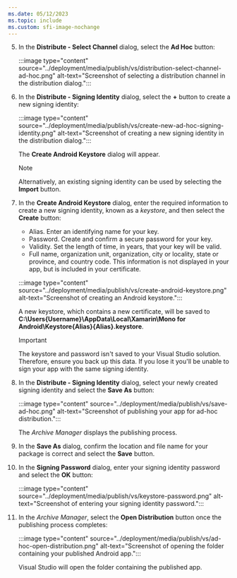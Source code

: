```yaml
---
ms.date: 05/12/2023
ms.topic: include
ms.custom: sfi-image-nochange
---
```


<!-- markdownlint-disable MD029 -->
5. In the **Distribute - Select Channel** dialog, select the **Ad Hoc** button:

    :::image type="content" source="../deployment/media/publish/vs/distribution-select-channel-ad-hoc.png" alt-text="Screenshot of selecting a distribution channel in the distribution dialog.":::
    <!-- markdownlint-enable MD029 -->

1. In the **Distribute - Signing Identity** dialog, select the **+** button to create a new signing identity:

    :::image type="content" source="../deployment/media/publish/vs/create-new-ad-hoc-signing-identity.png" alt-text="Screenshot of creating a new signing identity in the distribution dialog.":::

    The **Create Android Keystore** dialog will appear.

    > [!NOTE]
    > Alternatively, an existing signing identity can be used by selecting the **Import** button.

1. In the **Create Android Keystore** dialog, enter the required information to create a new signing identity, known as a *keystore*, and then select the **Create** button:

    - Alias. Enter an identifying name for your key.
    - Password. Create and confirm a secure password for your key.
    - Validity. Set the length of time, in years, that your key will be valid.
    - Full name, organization unit, organization, city or locality, state or province, and country code. This information is not displayed in your app, but is included in your certificate.

    :::image type="content" source="../deployment/media/publish/vs/create-android-keystore.png" alt-text="Screenshot of creating an Android keystore.":::

    A new keystore, which contains a new certificate, will be saved to **C:\Users\{Username}\AppData\Local\Xamarin\Mono for Android\Keystore\{Alias}\{Alias}.keystore**.

    > [!IMPORTANT]
    > The keystore and password isn't saved to your Visual Studio solution. Therefore, ensure you back up this data. If you lose it you'll be unable to sign your app with the same signing identity.  

1. In the **Distribute - Signing Identity** dialog, select your newly created signing identity and select the **Save As** button:

    :::image type="content" source="../deployment/media/publish/vs/save-ad-hoc.png" alt-text="Screenshot of publishing your app for ad-hoc distribution.":::

    The *Archive Manager* displays the publishing process.

1. In the **Save As** dialog, confirm the location and file name for your package is correct and select the **Save** button.
1. In the **Signing Password** dialog, enter your signing identity password and select the **OK** button:

    :::image type="content" source="../deployment/media/publish/vs/keystore-password.png" alt-text="Screenshot of entering your signing identity password.":::

1. In the *Archive Manager*, select the **Open Distribution** button once the publishing process completes:

    :::image type="content" source="../deployment/media/publish/vs/ad-hoc-open-distribution.png" alt-text="Screenshot of opening the folder containing your published Android app.":::

    Visual Studio will open the folder containing the published app.
